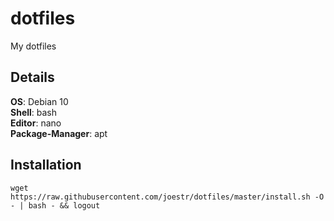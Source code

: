 # dotfiles
My dotfiles

## Details
**OS**: Debian 10  
**Shell**: bash  
**Editor**: nano  
**Package-Manager**: apt

## Installation
`wget https://raw.githubusercontent.com/joestr/dotfiles/master/install.sh -O - | bash - && logout`
